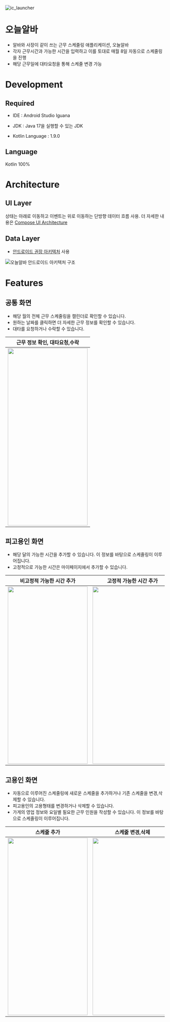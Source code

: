 ![ic_launcher](https://github.com/KU-graduation-project-24-1/MySchedule-Android/assets/72340294/b08aa7ca-9df4-4ee4-98e0-fabfaef12b12)

# 오늘알바
- 알바와 사장이 같이 쓰는 근무 스케줄링 애플리케이션, 오늘알바
- 각자 근무시간과 가능한 시간을 입력하고 이를 토대로 매월 8일 자동으로 스케줄링을 진행
- 해당 근무일에 대타요청을 통해 스케줄 변경 가능


# Development
## Required
- IDE : Android Studio Iguana

- JDK : Java 17을 실행할 수 있는 JDK

- Kotlin Language : 1.9.0

## Language
Kotlin 100%


# Architecture
## UI Layer

상태는 아래로 이동하고 이벤트는 위로 이동하는 단방향 데이터 흐름 사용.
더 자세한 내용은 [Compose UI Architecture](https://developer.android.com/develop/ui/compose/architecture?hl=ko)
## Data Layer

- [안드로이드 권장 아키텍처](https://developer.android.com/topic/architecture?hl=ko) 사용

![오늘알바 안드로이드 아키텍처 구조](https://github.com/KU-graduation-project-24-1/MySchedule-Android/assets/72340294/f511426b-f5aa-4bf1-9978-8e9f70ceb8aa)

# Features
## 공통 화면
- 해당 월의 전체 근무 스케줄링을 캘린더로 확인할 수 있습니다.
- 원하는 날짜를 클릭하면 더 자세한 근무 정보를 확인할 수 있습니다.
- 대타를 요청하거나 수락할 수 있습니다.
  
|근무 정보 확인, 대타요청,수락|
|:--:|
|<img src = "https://github.com/KU-graduation-project-24-1/MySchedule-Android/assets/72340294/c48c4a9f-3509-4318-aa18-2a90f05b0ca5" width="252" height="560">|

## 피고용인 화면
- 해당 달의 가능한 시간을 추가할 수 있습니다. 이 정보를 바탕으로 스케줄링이 이루어집니다.
- 고정적으로 가능한 시간은 마이페이지에서 추가할 수 있습니다.

|비고정적 가능한 시간 추가|고정적 가능한 시간 추가|
|:--:|:--:|
|<img src = "https://github.com/KU-graduation-project-24-1/MySchedule-Android/assets/72340294/845b1c0f-844b-4ee2-a7d9-4c5a84e62359" width="252" height="560">|<img src = "https://github.com/KU-graduation-project-24-1/MySchedule-Android/assets/72340294/26061794-b353-446d-82a9-a78fe83065ff" width="252" height="560">|

## 고용인 화면
- 자동으로 이루어진 스케줄링에 새로운 스케줄을 추가하거나 기존 스케줄을 변경,삭제할 수 있습니다.
- 피고용인의 고용형태를 변경하거나 삭제할 수 있습니다.
- 가게의 영업 정보와 요일별 필요한 근무 인원을 작성할 수 있습니다. 이 정보를 바탕으로 스케줄링이 이루어집니다.

|스케줄 추가|스케줄 변경,삭제|고용형태 수정,삭제|가게 영업 정보 및 필요 근무 인원 작성|
|:--:|:--:|:--:|:--:|
|<img src = "https://github.com/KU-graduation-project-24-1/MySchedule-Android/assets/72340294/480315e0-5aed-46d8-afca-3cadcc93f75a" width="252" height="560">|<img src = "https://github.com/KU-graduation-project-24-1/MySchedule-Android/assets/72340294/480315e0-5aed-46d8-afca-3cadcc93f75a" width="252" height="560">|<img src = "https://github.com/KU-graduation-project-24-1/MySchedule-Android/assets/72340294/1b258f5a-a93d-4b87-8668-fd82374d29b9" width="252" height="560">|<img src = "https://github.com/KU-graduation-project-24-1/MySchedule-Android/assets/72340294/d7fe6ab3-d6b1-40c8-bbac-bb5c3493efe0" width="252" height="560">|
